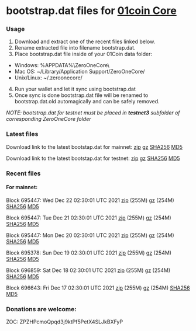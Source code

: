 # bootstrap.dat files for [01coin Core](https://01coin.io)

### Usage

1. Download and extract one of the recent files linked below.
2. Rename extracted file into filename bootstrap.dat.
3. Place bootstrap.dat file inside of your 01Coin data folder:
 - Windows: %APPDATA%\ZeroOneCore\
 - Mac OS: ~/Library/Application Support/ZeroOneCore/
 - Unix/Linux: ~/.zeroonecore/
4. Run your wallet and let it sync using bootstrap.dat
5. Once sync is done bootstrap.dat file will be renamed to bootstrap.dat.old automagically and can be safely removed.

_NOTE: bootstrap.dat for testnet must be placed in **testnet3** subfolder of corresponding ZeroOneCore folder_

### Latest files
Download link to the latest bootstap.dat for mainnet: [zip](https://files.01coin.io/mainnet/bootstrap.dat.zip) [gz](https://files.01coin.io/mainnet/bootstrap.dat.tar.gz) [SHA256](https://files.01coin.io/mainnet/sha256.txt) [MD5](https://files.01coin.io/mainnet/md5.txt)

Download link to the latest bootstap.dat for testnet: [zip](https://files.01coin.io/testnet/bootstrap.dat.zip) [gz](https://files.01coin.io/testnet/bootstrap.dat.tar.gz) [SHA256](https://files.01coin.io/testnet/sha256.txt) [MD5](https://files.01coin.io/testnet/md5.txt)

### Recent files

#### For mainnet:

Block 695447: Wed Dec 22 02:30:01 UTC 2021 [zip](https://files.01coin.io/mainnet/2021-12-22/bootstrap.dat.zip) (255M) [gz](https://files.01coin.io/mainnet/2021-12-22/bootstrap.dat.tar.gz) (254M) [SHA256](https://files.01coin.io/mainnet/2021-12-22/sha256.txt) [MD5](https://files.01coin.io/mainnet/2021-12-22/md5.txt)

Block 695447: Tue Dec 21 02:30:01 UTC 2021 [zip](https://files.01coin.io/mainnet/2021-12-21/bootstrap.dat.zip) (255M) [gz](https://files.01coin.io/mainnet/2021-12-21/bootstrap.dat.tar.gz) (254M) [SHA256](https://files.01coin.io/mainnet/2021-12-21/sha256.txt) [MD5](https://files.01coin.io/mainnet/2021-12-21/md5.txt)

Block 695447: Mon Dec 20 02:30:01 UTC 2021 [zip](https://files.01coin.io/mainnet/2021-12-20/bootstrap.dat.zip) (255M) [gz](https://files.01coin.io/mainnet/2021-12-20/bootstrap.dat.tar.gz) (254M) [SHA256](https://files.01coin.io/mainnet/2021-12-20/sha256.txt) [MD5](https://files.01coin.io/mainnet/2021-12-20/md5.txt)

Block 695378: Sun Dec 19 02:30:01 UTC 2021 [zip](https://files.01coin.io/mainnet/2021-12-19/bootstrap.dat.zip) (255M) [gz](https://files.01coin.io/mainnet/2021-12-19/bootstrap.dat.tar.gz) (254M) [SHA256](https://files.01coin.io/mainnet/2021-12-19/sha256.txt) [MD5](https://files.01coin.io/mainnet/2021-12-19/md5.txt)

Block 696859: Sat Dec 18 02:30:01 UTC 2021 [zip](https://files.01coin.io/mainnet/2021-12-18/bootstrap.dat.zip) (255M) [gz](https://files.01coin.io/mainnet/2021-12-18/bootstrap.dat.tar.gz) (254M) [SHA256](https://files.01coin.io/mainnet/2021-12-18/sha256.txt) [MD5](https://files.01coin.io/mainnet/2021-12-18/md5.txt)

Block 696643: Fri Dec 17 02:30:01 UTC 2021 [zip](https://files.01coin.io/mainnet/2021-12-17/bootstrap.dat.zip) (255M) [gz](https://files.01coin.io/mainnet/2021-12-17/bootstrap.dat.tar.gz) (254M) [SHA256](https://files.01coin.io/mainnet/2021-12-17/sha256.txt) [MD5](https://files.01coin.io/mainnet/2021-12-17/md5.txt)


### Donations are welcome:

ZOC: ZPZHPcmoQpqd3j9ktPf5PetX4SLJkBXFyP
